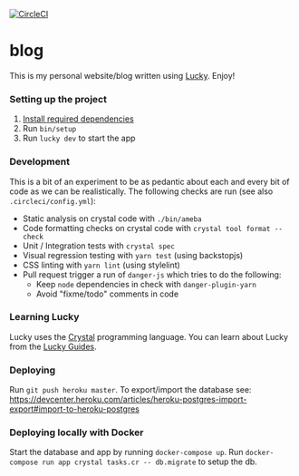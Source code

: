 [![CircleCI](https://circleci.com/gh/hanneskaeufler/blog.svg?style=svg)](https://circleci.com/gh/hanneskaeufler/blog)

# blog

This is my personal website/blog written using [Lucky](https://luckyframework.org). Enjoy!

### Setting up the project

1. [Install required dependencies](http://luckyframework.org/guides/installing.html#install-required-dependencies)
1. Run `bin/setup`
1. Run `lucky dev` to start the app

### Development

This is a bit of an experiment to be as pedantic about each and every bit of code as we can be realistically.
The following checks are run (see also `.circleci/config.yml`):

* Static analysis on crystal code with `./bin/ameba`
* Code formatting checks on crystal code with `crystal tool format --check`
* Unit / Integration tests with `crystal spec`
* Visual regression testing with `yarn test` (using backstopjs)
* CSS linting with `yarn lint` (using stylelint)
* Pull request trigger a run of `danger-js` which tries to do the following:
    * Keep `node` dependencies in check with `danger-plugin-yarn`
    * Avoid "fixme/todo" comments in code

### Learning Lucky

Lucky uses the [Crystal](https://crystal-lang.org) programming language. You can learn about Lucky from the [Lucky Guides](http://luckyframework.org/guides).

### Deploying

Run `git push heroku master`. To export/import the database see: https://devcenter.heroku.com/articles/heroku-postgres-import-export#import-to-heroku-postgres

### Deploying locally with Docker

Start the database and app by running `docker-compose up`.
Run  `docker-compose run app crystal tasks.cr -- db.migrate` to setup the db.
